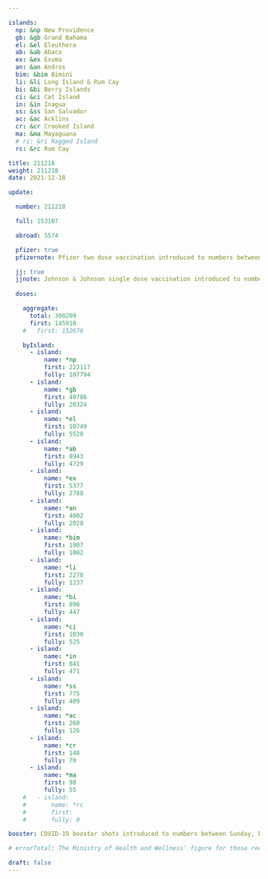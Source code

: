 ```yaml
---

islands:
  np: &np New Providence
  gb: &gb Grand Bahama
  el: &el Eleuthera
  ab: &ab Abaco
  ex: &ex Exuma
  an: &an Andros
  bim: &bim Bimini
  li: &li Long Island & Rum Cay
  bi: &bi Berry Islands
  ci: &ci Cat Island
  in: &in Inagua
  ss: &ss San Salvador
  ac: &ac Acklins
  cr: &cr Crooked Island
  ma: &ma Mayaguana
  # ri: &ri Ragged Island
  rc: &rc Rum Cay

title: 211218
weight: 211218
date: 2021-12-18

update:

  number: 211218

  full: 153107

  abroad: 5574

  pfizer: true
  pfizernote: Pfizer two dose vaccination introduced to numbers between Sunday, Aug 08, 2021 and  Saturday, Aug 14, 2021 period.

  jj: true
  jjnote: Johnson & Johnson single dose vaccination introduced to numbers between Sunday, Sep 05, 2021 and Fri, Sep 10, 2021 period.
  
  doses:

    aggregate:
      total: 300209
      first: 145910
    #   first: 152676

    byIsland:
      - island:
          name: *np
          first: 222117
          fully: 107794
      - island:
          name: *gb
          first: 40786
          fully: 20324
      - island:
          name: *el
          first: 10749
          fully: 5528
      - island:
          name: *ab
          first: 8943
          fully: 4729
      - island:
          name: *ex
          first: 5377
          fully: 2788
      - island:
          name: *an
          first: 4002
          fully: 2028
      - island:
          name: *bim
          first: 1907
          fully: 1002
      - island:
          name: *li
          first: 2278
          fully: 1237
      - island:
          name: *bi
          first: 898
          fully: 447
      - island:
          name: *ci
          first: 1030
          fully: 525
      - island:
          name: *in
          first: 841
          fully: 471
      - island:
          name: *ss
          first: 775
          fully: 409
      - island:
          name: *ac
          first: 260
          fully: 126
      - island:
          name: *cr
          first: 148
          fully: 70
      - island:
          name: *ma
          first: 98
          fully: 55
    #   - island:
    #       name: *rc
    #       first: 
    #       fully: 0

booster: COVID-19 booster shots introduced to numbers between Sunday, Dec 12, 2021 and Saturday, Dec 18, 2021 period.

# errorTotal: The Ministry of Health and Wellness' figure for those receiving one dose (excluding J&J) of 145,910 is incorrect and has been corrected to 152,676 based on sum of first doses issued by island.

draft: false
---
```


